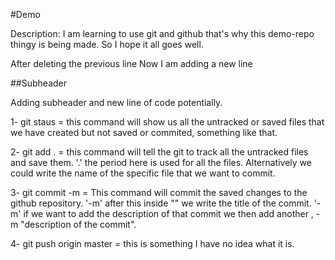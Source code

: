 #Demo

Description:
I am learning to use git and github that's why this demo-repo thingy is being made. So I hope it all goes well.

After deleting the previous line Now I am adding a new line

##Subheader

Adding subheader and new line of code potentially.

1- git staus = this command will show us all the untracked or saved  files that we have created but not saved or commited, something like that.

2- git add . = this command will tell the git to track all the untracked files and save them. 
    '.' the period here is used for all the files. Alternatively we could write the name of the specific file that we want to commit.

3- git commit -m = This command will commit the saved changes to the github repository. 
    '-m' after this inside "" we write the title of the commit.
    '-m' if we want to add the description of that commit we then add another , -m "description of the commit". 

4- git push origin master = this is something I have no idea what it is.